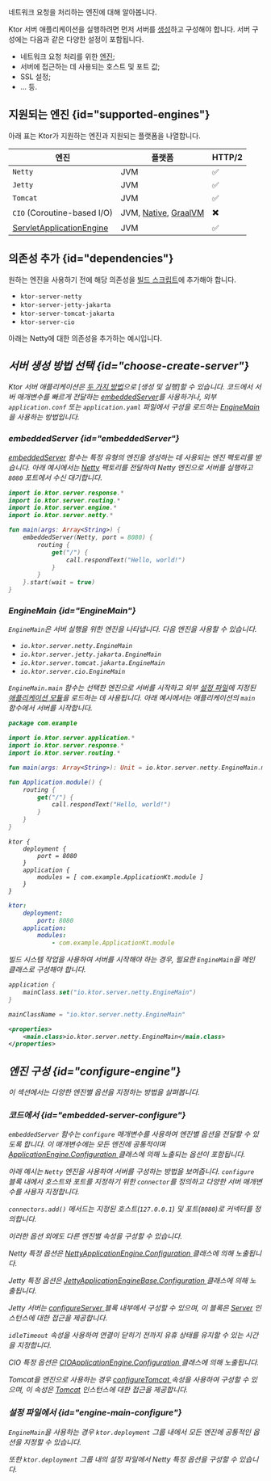 [//]: # (title: 서버 엔진)

<show-structure for="chapter" depth="3"/>

<link-summary>
네트워크 요청을 처리하는 엔진에 대해 알아봅니다.
</link-summary>

Ktor 서버 애플리케이션을 실행하려면 먼저 서버를 [생성](server-create-and-configure.topic)하고 구성해야 합니다.
서버 구성에는 다음과 같은 다양한 설정이 포함됩니다.
- 네트워크 요청 처리를 위한 [엔진](#supported-engines);
- 서버에 접근하는 데 사용되는 호스트 및 포트 값;
- SSL 설정;
- ... 등.

## 지원되는 엔진 {id="supported-engines"}

아래 표는 Ktor가 지원하는 엔진과 지원되는 플랫폼을 나열합니다.

| 엔진                                  | 플랫폼                                             | HTTP/2 |
|-----------------------------------------|------------------------------------------------------|--------|
| `Netty`                                 | JVM                                                  | ✅      |
| `Jetty`                                 | JVM                                                  | ✅      |
| `Tomcat`                                | JVM                                                  | ✅      |
| `CIO` (Coroutine-based I/O)             | JVM, [Native](server-native.md), [GraalVM](graalvm.md) | ✖️     |
| [ServletApplicationEngine](server-war.md) | JVM                                                  | ✅      |

## 의존성 추가 {id="dependencies"}

원하는 엔진을 사용하기 전에 해당 의존성을 [빌드 스크립트](server-dependencies.topic)에 추가해야 합니다.

* `ktor-server-netty`
* `ktor-server-jetty-jakarta`
* `ktor-server-tomcat-jakarta`
* `ktor-server-cio`

아래는 Netty에 대한 의존성을 추가하는 예시입니다.

<var name="artifact_name" value="ktor-server-netty"/>
<Tabs group="languages">
    <TabItem title="Gradle (Kotlin)" group-key="kotlin">
        <code-block lang="Kotlin" code="            implementation(&quot;io.ktor:%artifact_name%:$ktor_version&quot;)"/>
    </TabItem>
    <TabItem title="Gradle (Groovy)" group-key="groovy">
        <code-block lang="Groovy" code="            implementation &quot;io.ktor:%artifact_name%:$ktor_version&quot;"/>
    </TabItem>
    <TabItem title="Maven" group-key="maven">
        <code-block lang="XML" code="            &lt;dependency&gt;&#10;                &lt;groupId&gt;io.ktor&lt;/groupId&gt;&#10;                &lt;artifactId&gt;%artifact_name%-jvm&lt;/artifactId&gt;&#10;                &lt;version&gt;${ktor_version}&lt;/version&gt;&#10;            &lt;/dependency&gt;"/>
    </TabItem>
</Tabs>

## 서버 생성 방법 선택 {id="choose-create-server"}
Ktor 서버 애플리케이션은 [두 가지 방법](server-create-and-configure.topic#embedded)으로 [생성 및 실행]할 수 있습니다. 코드에서 서버 매개변수를 빠르게 전달하는 [embeddedServer](#embeddedServer)를 사용하거나, 외부 `application.conf` 또는 `application.yaml` 파일에서 구성을 로드하는 [EngineMain](#EngineMain)을 사용하는 방법입니다.

### embeddedServer {id="embeddedServer"}

[embeddedServer](https://api.ktor.io/ktor-server/ktor-server-core/io.ktor.server.engine/embedded-server.html) 함수는 특정 유형의 엔진을 생성하는 데 사용되는 엔진 팩토리를 받습니다. 아래 예시에서는 [Netty](https://api.ktor.io/ktor-server/ktor-server-netty/io.ktor.server.netty/-netty/index.html) 팩토리를 전달하여 Netty 엔진으로 서버를 실행하고 `8080` 포트에서 수신 대기합니다.

```kotlin
import io.ktor.server.response.*
import io.ktor.server.routing.*
import io.ktor.server.engine.*
import io.ktor.server.netty.*

fun main(args: Array<String>) {
    embeddedServer(Netty, port = 8080) {
        routing {
            get("/") {
                call.respondText("Hello, world!")
            }
        }
    }.start(wait = true)
}
```

### EngineMain {id="EngineMain"}

`EngineMain`은 서버 실행을 위한 엔진을 나타냅니다. 다음 엔진을 사용할 수 있습니다.

* `io.ktor.server.netty.EngineMain`
* `io.ktor.server.jetty.jakarta.EngineMain`
* `io.ktor.server.tomcat.jakarta.EngineMain`
* `io.ktor.server.cio.EngineMain`

`EngineMain.main` 함수는 선택한 엔진으로 서버를 시작하고 외부 [설정 파일](server-configuration-file.topic)에 지정된 [애플리케이션 모듈](server-modules.md)을 로드하는 데 사용됩니다. 아래 예시에서는 애플리케이션의 `main` 함수에서 서버를 시작합니다.

<Tabs>
<TabItem title="Application.kt">

```kotlin
package com.example

import io.ktor.server.application.*
import io.ktor.server.response.*
import io.ktor.server.routing.*

fun main(args: Array<String>): Unit = io.ktor.server.netty.EngineMain.main(args)

fun Application.module() {
    routing {
        get("/") {
            call.respondText("Hello, world!")
        }
    }
}

```

</TabItem>

<TabItem title="application.conf">

```shell
ktor {
    deployment {
        port = 8080
    }
    application {
        modules = [ com.example.ApplicationKt.module ]
    }
}
```

</TabItem>

<TabItem title="application.yaml">

```yaml
ktor:
    deployment:
        port: 8080
    application:
        modules:
            - com.example.ApplicationKt.module
```

</TabItem>
</Tabs>

빌드 시스템 작업을 사용하여 서버를 시작해야 하는 경우, 필요한 `EngineMain`을 메인 클래스로 구성해야 합니다.

<Tabs group="languages" id="main-class-set-engine-main">
<TabItem title="Gradle (Kotlin)" group-key="kotlin">

```kotlin
application {
    mainClass.set("io.ktor.server.netty.EngineMain")
}
```

</TabItem>
<TabItem title="Gradle (Groovy)" group-key="groovy">

```groovy
mainClassName = "io.ktor.server.netty.EngineMain"
```

</TabItem>
<TabItem title="Maven" group-key="maven">

```xml
<properties>
    <main.class>io.ktor.server.netty.EngineMain</main.class>
</properties>
```

</TabItem>
</Tabs>

## 엔진 구성 {id="configure-engine"}

이 섹션에서는 다양한 엔진별 옵션을 지정하는 방법을 살펴봅니다.

### 코드에서 {id="embedded-server-configure"}

<p>
    <code>embeddedServer</code> 함수는 <code>configure</code> 매개변수를 사용하여 엔진별 옵션을 전달할 수 있도록 합니다. 이 매개변수에는 모든 엔진에 공통적이며
    <a href="https://api.ktor.io/ktor-server/ktor-server-core/io.ktor.server.engine/-application-engine/-configuration/index.html">
        ApplicationEngine.Configuration
    </a> 클래스에 의해 노출되는 옵션이 포함됩니다.
</p>
<p>
    아래 예시는 <code>Netty</code> 엔진을 사용하여 서버를 구성하는 방법을 보여줍니다. <code>configure</code> 블록 내에서 호스트와 포트를 지정하기 위한 <code>connector</code>를 정의하고 다양한 서버 매개변수를 사용자 지정합니다.
</p>
<code-block lang="kotlin" code="import io.ktor.server.response.*&#10;import io.ktor.server.routing.*&#10;import io.ktor.server.engine.*&#10;import io.ktor.server.netty.*&#10;&#10;fun main(args: Array&lt;String&gt;) {&#10;    embeddedServer(Netty, configure = {&#10;        connectors.add(EngineConnectorBuilder().apply {&#10;            host = &quot;127.0.0.1&quot;&#10;            port = 8080&#10;        })&#10;        connectionGroupSize = 2&#10;        workerGroupSize = 5&#10;        callGroupSize = 10&#10;        shutdownGracePeriod = 2000&#10;        shutdownTimeout = 3000&#10;    }) {&#10;        routing {&#10;            get(&quot;/&quot;) {&#10;                call.respondText(&quot;Hello, world!&quot;)&#10;            }&#10;        }&#10;    }.start(wait = true)&#10;}"/>
<p>
    <code>connectors.add()</code> 메서드는 지정된 호스트(<code>127.0.0.1</code>) 및 포트(<code>8080</code>)로 커넥터를 정의합니다.
</p>
<p>이러한 옵션 외에도 다른 엔진별 속성을 구성할 수 있습니다.</p>
<chapter title="Netty" id="netty-code">
    <p>
        Netty 특정 옵션은
        <a href="https://api.ktor.io/ktor-server/ktor-server-netty/io.ktor.server.netty/-netty-application-engine/-configuration/index.html">
            NettyApplicationEngine.Configuration
        </a>
        클래스에 의해 노출됩니다.
    </p>
    <code-block lang="kotlin" code="        import io.ktor.server.engine.*&#10;        import io.ktor.server.netty.*&#10;&#10;        fun main() {&#10;            embeddedServer(Netty, configure = {&#10;                requestQueueLimit = 16&#10;                shareWorkGroup = false&#10;                configureBootstrap = {&#10;                    // ...&#10;                }&#10;                responseWriteTimeoutSeconds = 10&#10;            }) {&#10;                // ...&#10;            }.start(true)&#10;        }"/>
</chapter>
<chapter title="Jetty" id="jetty-code">
    <p>
        Jetty 특정 옵션은
        <a href="https://api.ktor.io/ktor-server/ktor-server-jetty-jakarta/io.ktor.server.jetty.jakarta/-jetty-application-engine-base/-configuration/index.html">
            JettyApplicationEngineBase.Configuration
        </a>
        클래스에 의해 노출됩니다.
    </p>
    <p>Jetty 서버는
        <a href="https://api.ktor.io/ktor-server/ktor-server-jetty-jakarta/io.ktor.server.jetty.jakarta/-jetty-application-engine-base/-configuration/configure-server.html">
            configureServer
        </a>
        블록 내부에서 구성할 수 있으며, 이 블록은
        <a href="https://www.eclipse.org/jetty/javadoc/jetty-11/org/eclipse/jetty/server/Server.html">Server</a>
        인스턴스에 대한 접근을 제공합니다.
    </p>
    <p>
        <code>idleTimeout</code> 속성을 사용하여 연결이 닫히기 전까지 유휴 상태를 유지할 수 있는 시간을 지정합니다.
    </p>
    <code-block lang="kotlin" code="        import io.ktor.server.engine.*&#10;        import io.ktor.server.jetty.jakarta.*&#10;&#10;        fun main() {&#10;            embeddedServer(Jetty, configure = {&#10;                configureServer = { // this: Server -&amp;gt;&#10;                    // ...&#10;                }&#10;                idleTimeout = 30.seconds&#10;            }) {&#10;                // ...&#10;            }.start(true)&#10;        }"/>
</chapter>
<chapter title="CIO" id="cio-code">
    <p>CIO 특정 옵션은
        <a href="https://api.ktor.io/ktor-server/ktor-server-cio/io.ktor.server.cio/-c-i-o-application-engine/-configuration/index.html">
            CIOApplicationEngine.Configuration
        </a>
        클래스에 의해 노출됩니다.
    </p>
    <code-block lang="kotlin" code="        import io.ktor.server.engine.*&#10;        import io.ktor.server.cio.*&#10;&#10;        fun main() {&#10;            embeddedServer(CIO, configure = {&#10;                connectionIdleTimeoutSeconds = 45&#10;            }) {&#10;                // ...&#10;            }.start(true)&#10;        }"/>
</chapter>
<chapter title="Tomcat" id="tomcat-code">
    <p>Tomcat을 엔진으로 사용하는 경우
        <a href="https://api.ktor.io/ktor-server/ktor-server-tomcat-jakarta/io.ktor.server.tomcat.jakarta/-tomcat-application-engine/-configuration/configure-tomcat.html">
            configureTomcat
        </a>
        속성을 사용하여 구성할 수 있으며, 이 속성은
        <a href="https://tomcat.apache.org/tomcat-10.1-doc/api/org/apache/catalina/startup/Tomcat.html">Tomcat</a>
        인스턴스에 대한 접근을 제공합니다.
    </p>
    <code-block lang="kotlin" code="        import io.ktor.server.engine.*&#10;        import io.ktor.server.tomcat.jakarta.*&#10;&#10;        fun main() {&#10;            embeddedServer(Tomcat, configure = {&#10;                configureTomcat = { // this: Tomcat -&amp;gt;&#10;                    // ...&#10;                }&#10;            }) {&#10;                // ...&#10;            }.start(true)&#10;        }"/>
</chapter>

### 설정 파일에서 {id="engine-main-configure"}

<p>
    <code>EngineMain</code>을 사용하는 경우 <code>ktor.deployment</code> 그룹 내에서 모든 엔진에 공통적인 옵션을 지정할 수 있습니다.
</p>
<Tabs group="config">
    <TabItem title="application.conf" group-key="hocon" id="engine-main-conf">
        <code-block lang="shell" code="            ktor {&#10;                deployment {&#10;                    connectionGroupSize = 2&#10;                    workerGroupSize = 5&#10;                    callGroupSize = 10&#10;                    shutdownGracePeriod = 2000&#10;                    shutdownTimeout = 3000&#10;                }&#10;            }"/>
    </TabItem>
    <TabItem title="application.yaml" group-key="yaml" id="engine-main-yaml">
        <code-block lang="yaml" code="           ktor:&#10;               deployment:&#10;                   connectionGroupSize: 2&#10;                   workerGroupSize: 5&#10;                   callGroupSize: 10&#10;                   shutdownGracePeriod: 2000&#10;                   shutdownTimeout: 3000"/>
    </TabItem>
</Tabs>
<chapter title="Netty" id="netty-file">
    <p>
        또한 <code>ktor.deployment</code> 그룹 내의 설정 파일에서 Netty 특정 옵션을 구성할 수 있습니다.
    </p>
    <Tabs group="config">
        <TabItem title="application.conf" group-key="hocon" id="application-conf-1">
            <code-block lang="shell" code="               ktor {&#10;                   deployment {&#10;                       maxInitialLineLength = 2048&#10;                       maxHeaderSize = 1024&#10;                       maxChunkSize = 42&#10;                   }&#10;               }"/>
        </TabItem>
        <TabItem title="application.yaml" group-key="yaml" id="application-yaml-1">
            <code-block lang="yaml" code="               ktor:&#10;                   deployment:&#10;                       maxInitialLineLength: 2048&#10;                       maxHeaderSize: 1024&#10;                       maxChunkSize: 42"/>
        </TabItem>
    </Tabs>
</chapter>